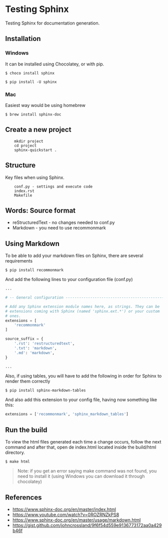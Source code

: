 # Testing Sphinx

Testing Sphinx for documentation generation.

## Installation

### Windows
It can be installed using Chocolatey, or with pip.

    $ choco install sphinx
    
    $ pip install -U sphinx

### Mac
Easiest way would be using homebrew

    $ brew install sphinx-doc
## Create a new project

        mkdir project
        cd project
        sphinx-quickstart .

## Structure
Key files when using Sphinx.

        conf.py - settings and execute code
        index.rst
        Makefile

## Words: Source format

- reStructuredText - no changes needed to conf.py
- Markdown - you need to use recommonmark

## Using Markdown
To be able to add your markdown files on Sphinx, there are several requirements

    $ pip install recommonmark

And add the following lines to your configuration file (conf.py)

```python
...

# -- General configuration ---------------------------------------------------

# Add any Sphinx extension module names here, as strings. They can be
# extensions coming with Sphinx (named 'sphinx.ext.*') or your custom
# ones.
extensions = [
    'recommonmark'
]

source_suffix = {
    '.rst': 'restructuredtext',
    '.txt': 'markdown',
    '.md': 'markdown',
}

...
```

Also, if using tables, you will have to add the following in order for Sphinx to render them correctly

    $ pip install sphinx-markdown-tables

And also add this extension to your config file, having now something like this:

```python
extensions = ['recommonmark', 'sphinx_markdown_tables']
```

## Run the build
To view the html files generated each time a change occurs, follow the next command and after that, open de index.html located inside the build/html directory.

    $ make html

> Note: if you get an error saying make command was not found, you need to install it (using Windows you can download it through chocolatey)

## References
* https://www.sphinx-doc.org/en/master/index.html
* https://www.youtube.com/watch?v=0ROZRNZkPS8
* https://www.sphinx-doc.org/en/master/usage/markdown.html
* https://gist.github.com/johncrossland/9f6f54d559e9136773172aa0a429b46f
  
  

